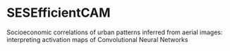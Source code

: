 # SESEfficientCAM
Socioeconomic correlations of urban patterns inferred from aerial images: interpreting activation maps of Convolutional Neural Networks
